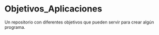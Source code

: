 # Objetivos_Aplicaciones
Un repositorio con diferentes objetivos que pueden servir para crear algún programa.
